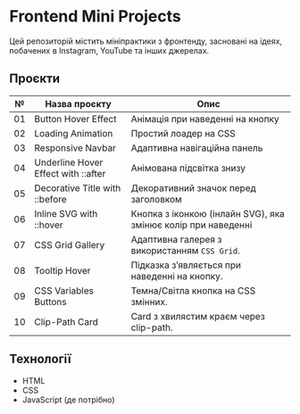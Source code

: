 # Frontend Mini Projects

Цей репозиторій містить мініпрактики з фронтенду, засновані на ідеях, побачених в Instagram, YouTube та інших джерелах.

## Проєкти

| №  | Назва проєкту              | Опис                          |
|----|----------------------------|-------------------------------|
| 01 | Button Hover Effect        | Анімація при наведенні на кнопку |
| 02 | Loading Animation          | Простий лоадер на CSS        |
| 03 | Responsive Navbar          | Адаптивна навігаційна панель |
| 04 | Underline Hover Effect with ::after | Анімована підсвітка знизу    |
| 05 | Decorative Title with ::before | Декоративний значок перед заголовком |
| 06 | Inline SVG with ::hover | Кнопка з іконкою (інлайн SVG), яка змінює колір при наведенні |
| 07 | CSS Grid Gallery | Адаптивна галерея з використанням `CSS Grid`. |
| 08 | Tooltip Hover | Підказка з’являється при наведенні на кнопку. |
| 09 | CSS Variables Buttons | Темна/Світла кнопка на CSS змінних. |
| 10 | Clip-Path Card | Card з хвилястим краєм через clip-path. |

## Технології
- HTML
- CSS
- JavaScript (де потрібно)